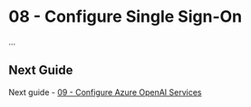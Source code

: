 # 08 - Configure Single Sign-On

...

## Next Guide

Next guide - [09 - Configure Azure OpenAI Services](../09-configure-azure-openai-services/README.md)
